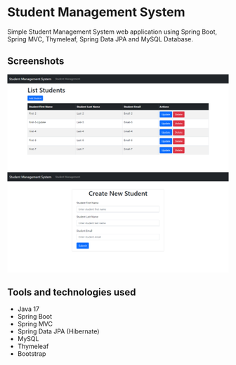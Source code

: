 # Student Management System
Simple Student Management System web application using Spring Boot, Spring MVC, Thymeleaf, Spring Data JPA and MySQL Database.

## Screenshots
![index page](https://github.com/ali-habibian/student-management-system/blob/master/screenshots/index.png?raw=true)
![create page](https://github.com/ali-habibian/student-management-system/blob/master/screenshots/create.png?raw=true)

## Tools and technologies used
* Java 17
* Spring Boot
* Spring MVC
* Spring Data JPA (Hibernate)
* MySQL
* Thymeleaf
* Bootstrap
